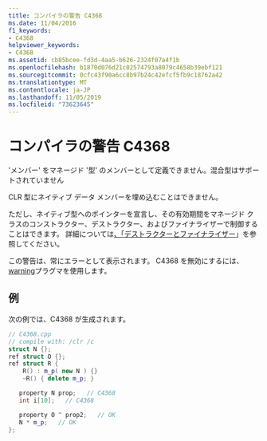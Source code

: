```yaml
---
title: コンパイラの警告 C4368
ms.date: 11/04/2016
f1_keywords:
- C4368
helpviewer_keywords:
- C4368
ms.assetid: cb85bcee-fd3d-4aa5-b626-2324f07a4f1b
ms.openlocfilehash: b1870d076d21c02574793a8079c4658b39ebf121
ms.sourcegitcommit: 0cfc43f90a6cc8b97b24c42efcf5fb9c18762a42
ms.translationtype: MT
ms.contentlocale: ja-JP
ms.lasthandoff: 11/05/2019
ms.locfileid: "73623645"
---
```

# <a name="compiler-warning-c4368"></a>コンパイラの警告 C4368

'メンバー' をマネージド '型' のメンバーとして定義できません。混合型はサポートされていません

CLR 型にネイティブ データ メンバーを埋め込むことはできません。

ただし、ネイティブ型へのポインターを宣言し、その有効期間をマネージド クラスのコンストラクター、デストラクター、およびファイナライザーで制御することはできます。 詳細については[、「デストラクターとファイナライザー](../../dotnet/how-to-define-and-consume-classes-and-structs-cpp-cli.md#BKMK_Destructors_and_finalizers)」を参照してください。

この警告は、常にエラーとして表示されます。 C4368 を無効にするには、 [warning](../../preprocessor/warning.md)プラグマを使用します。

## <a name="example"></a>例

次の例では、C4368 が生成されます。

```cpp
// C4368.cpp
// compile with: /clr /c
struct N {};
ref struct O {};
ref struct R {
    R() : m_p( new N ) {}
    ~R() { delete m_p; }

   property N prop;   // C4368
   int i[10];   // C4368

   property O ^ prop2;   // OK
   N * m_p;   // OK
};
```